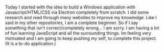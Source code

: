 Today I started with the idea to build a Windows application with Javascript/HTML/CSS via Electron completely from scratch. I did some research and read through many websites to improve my knowledge. Like I said in my other repositories, I am a complete beginner. So if I say something that isn't correct/completely wrong... I am sorry. I am having a lot of fun learning JavaScript and all the surrounding things. Im feeling very motivated and I am going to keep pushing my self, to complete this project. (It is a to-do application.)
